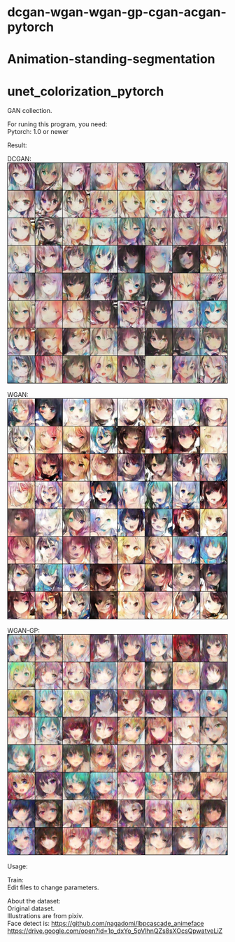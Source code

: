 # dcgan-wgan-wgan-gp-cgan-acgan-pytorch

# Animation-standing-segmentation

# unet_colorization_pytorch

GAN collection.

For runing this program, you need:  
Pytorch: 1.0 or newer  

Result:

DCGAN:
![image](https://github.com/zampie/dcgan-wgan-wgan-gp-cgan-acgan-pytorch/blob/master/examples/dcgan_20400.jpg) 

WGAN:
![image](https://github.com/zampie/dcgan-wgan-wgan-gp-cgan-acgan-pytorch/blob/master/examples/wgan_74999.jpg) 

WGAN-GP:
![image](https://github.com/zampie/dcgan-wgan-wgan-gp-cgan-acgan-pytorch/blob/master/examples/wgan-gp_74999.jpg) 


Usage:

Train:  
Edit files to change parameters.


About the dataset:  
Original dataset.  
Illustrations are from pixiv.  
Face detect is: https://github.com/nagadomi/lbpcascade_animeface
https://drive.google.com/open?id=1p_dxYo_5pVlhnQZs8sXOcsQpwatveLiZ
